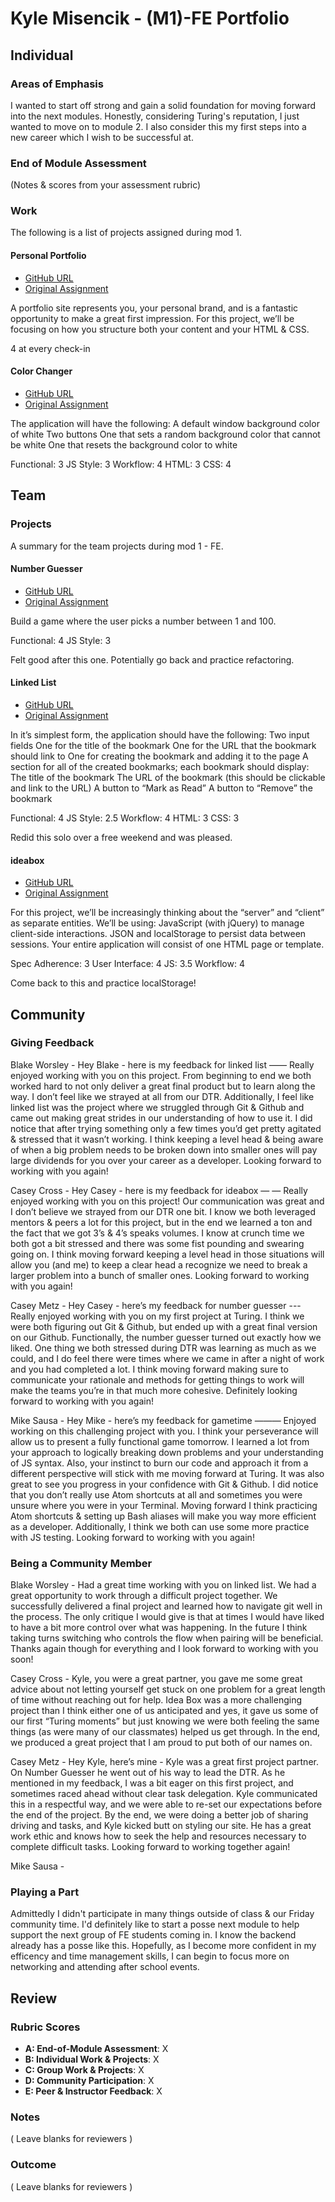 # Kyle Misencik - (M1)-FE Portfolio
## Individual

### Areas of Emphasis
I wanted to start off strong and gain a solid foundation for moving forward into the
next modules. Honestly, considering Turing's reputation, I just wanted to move on to module 2.
I also consider this my first steps into a new career which I wish to be successful at.


### End of Module Assessment

(Notes & scores from your assessment rubric)

### Work

The following is a list of projects assigned during mod 1.

#### Personal Portfolio

* [GitHub URL](https://github.com/kylem038/portfolio)
* [Original Assignment](http://frontend.turing.io/projects/portfolio-first-draft.html)

A portfolio site represents you, your personal brand, and is a fantastic opportunity to make a great first impression. For this project, we’ll be focusing on how you structure both your content and your HTML & CSS.

4 at every check-in

#### Color Changer

* [GitHub URL](https://github.com/kylem038/color-changer-solo)
* [Original Assignment](http://frontend.turing.io/projects/color-changer.html)

The application will have the following:
A default window background color of white
Two buttons
One that sets a random background color that cannot be white
One that resets the background color to white

Functional: 3
JS Style: 3
Workflow: 4
HTML: 3
CSS: 4

## Team

### Projects

A summary for the team projects during mod 1 - FE.

#### Number Guesser

* [GitHub URL](https://github.com/kylem038/Number-Guesser)
* [Original Assignment](http://frontend.turing.io/projects/number-guesser.html)

Build a game where the user picks a number between 1 and 100.

Functional: 4
JS Style: 3

Felt good after this one. Potentially go back and practice refactoring.

#### Linked List

* [GitHub URL](https://github.com/kylem038/linked-list)
* [Original Assignment](http://frontend.turing.io/projects/linked-list.html)

In it’s simplest form, the application should have the following:
Two input fields
One for the title of the bookmark
One for the URL that the bookmark should link to
One for creating the bookmark and adding it to the page
A section for all of the created bookmarks; each bookmark should display:
The title of the bookmark
The URL of the bookmark (this should be clickable and link to the URL)
A button to “Mark as Read”
A button to “Remove” the bookmark

Functional: 4
JS Style: 2.5
Workflow: 4
HTML: 3
CSS: 3

Redid this solo over a free weekend and was pleased.

#### ideabox

* [GitHub URL](https://github.com/kylem038/ideabox)
* [Original Assignment](http://frontend.turing.io/projects/ideabox.html)

For this project, we’ll be increasingly thinking about the “server” and “client” as separate entities. We’ll be using:
JavaScript (with jQuery) to manage client-side interactions.
JSON and localStorage to persist data between sessions.
Your entire application will consist of one HTML page or template.

Spec Adherence: 3
User Interface: 4
JS: 3.5
Workflow: 4

Come back to this and practice localStorage!

## Community

### Giving Feedback

Blake Worsley - Hey Blake - here is my feedback for linked list —— Really enjoyed working with you on this project. From beginning to end we both worked hard to not only deliver a great final product but to learn along the way. I don’t feel like we strayed at all from our DTR. Additionally, I feel like linked list was the project where we struggled through Git & Github and came out making great strides in our understanding of how to use it. I did notice that after trying something only a few times you’d get pretty agitated & stressed that it wasn’t working. I think keeping a level head & being aware of when a big problem needs to be broken down into smaller ones will pay large dividends for you over your career as a developer. Looking forward to working with you again!

Casey Cross - Hey Casey - here is my feedback for ideabox — — Really enjoyed working with you on this project! Our communication was great and I don’t believe we strayed from our DTR one bit. I know we both leveraged mentors & peers a lot for this project, but in the end we learned a ton and the fact that we got 3’s & 4’s speaks volumes. I know at crunch time we both got a bit stressed and there was some fist pounding and swearing going on. I think moving forward keeping a level head in those situations will allow you (and me) to keep a clear head a recognize we need to break a larger problem into a bunch of smaller ones. Looking forward to working with you again!

Casey Metz - Hey Casey - here’s my feedback for number guesser --- Really enjoyed working with you on my first project at Turing. I think we were both figuring out Git & Github, but ended up with a great final version on our Github. Functionally, the number guesser turned out exactly how we liked. One thing we both stressed during DTR was learning as much as we could, and I do feel there were times where we came in after a night of work and you had completed a lot. I think moving forward making sure to communicate your rationale and methods for getting things to work will make the teams you’re in that much more cohesive. Definitely looking forward to working with you again!

Mike Sausa - Hey Mike - here’s my feedback for gametime ——— Enjoyed working on this challenging project with you. I think your perseverance will allow us to present a fully functional game tomorrow. I learned a lot from your approach to logically breaking down problems and your understanding of JS syntax. Also, your instinct to burn our code and approach it from a different perspective will stick with me moving forward at Turing. It was also great to see you progress in your confidence with Git & Github. I did notice that you don’t really use Atom shortcuts at all and sometimes you were unsure where you were in your Terminal. Moving forward I think practicing Atom shortcuts & setting up Bash aliases will make you way more efficient as a developer. Additionally, I think we both can use some more practice with JS testing. Looking forward to working with you again!

### Being a Community Member

Blake Worsley - Had a great time working with you on linked list. We had a great opportunity to work through a difficult project together. We successfully delivered a final project and learned how to navigate git well in the process. The only critique I would give is that at times I would have liked to have a bit more control over what was happening. In the future I think taking turns switching who controls the flow when pairing will be beneficial. Thanks again though for everything and I look forward to working with you soon!

Casey Cross - Kyle, you were a great partner, you gave me some great advice about not letting yourself get stuck on one problem for a great length of time without reaching out for help.  Idea Box was a more challenging project than I think either one of us anticipated and yes, it gave us some of our first “Turing moments” but just knowing we were both feeling the same things (as were many of our classmates)  helped us get through.  In the end, we produced a great project that I am proud to put both of our names on.

Casey Metz - Hey Kyle, here’s mine - Kyle was a great first project partner. On Number Guesser he went out of his way to lead the DTR. As he mentioned in my feedback, I was a bit eager on this first project, and sometimes raced ahead without clear task delegation. Kyle communicated this in a respectful way, and we were able to re-set our expectations before the end of the project. By the end, we were doing a better job of sharing driving and tasks, and Kyle kicked butt on styling our site. He has a great work ethic and knows how to seek the help and resources necessary to complete difficult tasks. Looking forward to working together again!

Mike Sausa -

### Playing a Part

Admittedly I didn't participate in many things outside of class & our Friday community time. I'd definitely like
to start a posse next module to help support the next group of FE students coming in. I know the backend already has
a posse like this. Hopefully, as I become more confident in my efficency and time management skills, I can begin to
focus more on networking and attending after school events.

## Review

### Rubric Scores

* **A: End-of-Module Assessment**: X
* **B: Individual Work & Projects**: X
* **C: Group Work & Projects**: X
* **D: Community Participation**: X
* **E: Peer & Instructor Feedback**: X

### Notes

( Leave blanks for reviewers )

### Outcome

( Leave blanks for reviewers )

